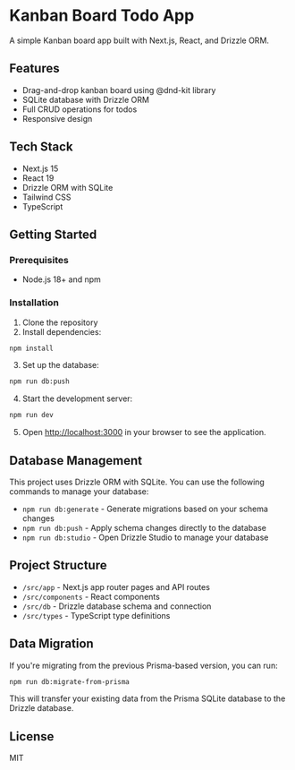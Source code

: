 # Kanban Board Todo App

A simple Kanban board app built with Next.js, React, and Drizzle ORM.

## Features

- Drag-and-drop kanban board using @dnd-kit library
- SQLite database with Drizzle ORM
- Full CRUD operations for todos
- Responsive design

## Tech Stack

- Next.js 15
- React 19
- Drizzle ORM with SQLite
- Tailwind CSS
- TypeScript

## Getting Started

### Prerequisites

- Node.js 18+ and npm

### Installation

1. Clone the repository
2. Install dependencies:

```bash
npm install
```

3. Set up the database:

```bash
npm run db:push
```

4. Start the development server:

```bash
npm run dev
```

5. Open [http://localhost:3000](http://localhost:3000) in your browser to see the application.

## Database Management

This project uses Drizzle ORM with SQLite. You can use the following commands to manage your database:

- `npm run db:generate` - Generate migrations based on your schema changes
- `npm run db:push` - Apply schema changes directly to the database
- `npm run db:studio` - Open Drizzle Studio to manage your database

## Project Structure

- `/src/app` - Next.js app router pages and API routes
- `/src/components` - React components
- `/src/db` - Drizzle database schema and connection
- `/src/types` - TypeScript type definitions

## Data Migration

If you're migrating from the previous Prisma-based version, you can run:

```bash
npm run db:migrate-from-prisma
```

This will transfer your existing data from the Prisma SQLite database to the Drizzle database.

## License

MIT
